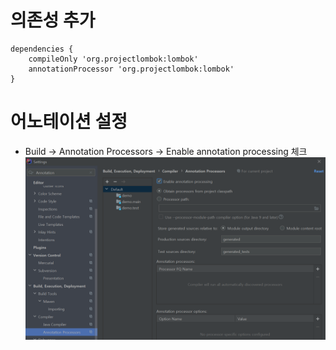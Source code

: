 # 의존성 추가
```
dependencies {
    compileOnly 'org.projectlombok:lombok'
    annotationProcessor 'org.projectlombok:lombok'
}
```


# 어노테이션 설정
* Build -> Annotation Processors -> Enable annotation processing 체크
![](images/2_configure_lombok.png)